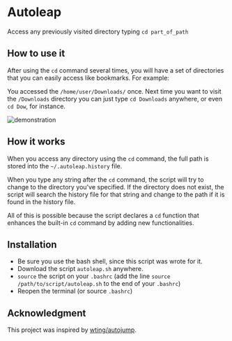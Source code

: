 # Autoleap

Access any previously visited directory typing `cd part_of_path`


## How to use it

After using the `cd` command several times, you will have a set of directories that you can easily access like bookmarks. For example:

You accessed the `/home/user/Downloads/` once. Next time you want to visit the `/Downloads` directory you can just type `cd Downloads` anywhere, or even `cd Dow`, for instance.

![demonstration](https://user-images.githubusercontent.com/193798/213001660-0eea41ef-a0be-46eb-98b6-6740b3957c02.png)


## How it works

When you access any directory using the `cd` command, the full path is stored into the `~/.autoleap.history` file.

When you type any string after the `cd` command, the script will try to change to the directory you've specified. If the directory does not exist, the script will search the history file for that string and change to the path if it is found in the history file.

All of this is possible because the script declares a `cd` function that enhances the built-in `cd` command by adding new functionalities.


## Installation

- Be sure you use the bash shell, since this script was wrote for it.
- Download the script `autoleap.sh` anywhere.
- `source` the script on your `.bashrc` (add the line `source /path/to/script/autoleap.sh` to the end of your `.bashrc`)
- Reopen the terminal (or source `.bashrc`)


## Acknowledgment

This project was inspired by [wting/autojump](https://github.com/wting/autojump).
